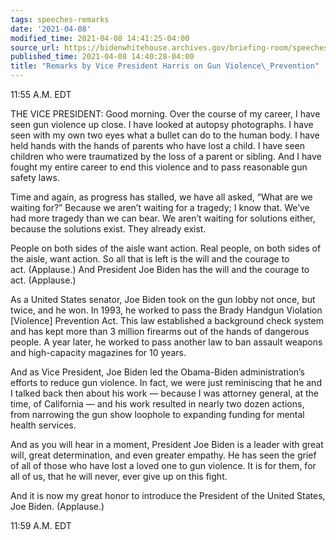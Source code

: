 ```yaml
---
tags: speeches-remarks
date: '2021-04-08'
modified_time: 2021-04-08 14:41:25-04:00
source_url: https://bidenwhitehouse.archives.gov/briefing-room/speeches-remarks/2021/04/08/remarks-by-vice-president-harris-on-gun-violence-prevention/
published_time: 2021-04-08 14:40:28-04:00
title: "Remarks by Vice President Harris on Gun Violence\_Prevention"
---
```

 
11:55 A.M. EDT  
  
THE VICE PRESIDENT: Good morning. Over the course of my career, I have
seen gun violence up close. I have looked at autopsy photographs. I have
seen with my own two eyes what a bullet can do to the human body. I have
held hands with the hands of parents who have lost a child. I have seen
children who were traumatized by the loss of a parent or sibling. And I
have fought my entire career to end this violence and to pass reasonable
gun safety laws.   
  
Time and again, as progress has stalled, we have all asked, “What are we
waiting for?” Because we aren’t waiting for a tragedy; I know
that. We’ve had more tragedy than we can bear. We aren’t waiting for
solutions either, because the solutions exist. They already exist.  
  
People on both sides of the aisle want action. Real people, on both
sides of the aisle, want action. So all that is left is the will and the
courage to act. (Applause.) And President Joe Biden has the will and the
courage to act. (Applause.)  
  
As a United States senator, Joe Biden took on the gun lobby not once,
but twice, and he won. In 1993, he worked to pass the Brady Handgun
Violation \[Violence\] Prevention Act. This law established a background
check system and has kept more than 3 million firearms out of the hands
of dangerous people. A year later, he worked to pass another law to ban
assault weapons and high-capacity magazines for 10 years.  
  
And as Vice President, Joe Biden led the Obama-Biden administration’s
efforts to reduce gun violence. In fact, we were just reminiscing that
he and I talked back then about his work — because I was attorney
general, at the time, of California — and his work resulted in nearly
two dozen actions, from narrowing the gun show loophole to expanding
funding for mental health services.  
  
And as you will hear in a moment, President Joe Biden is a leader with
great will, great determination, and even greater empathy. He has seen
the grief of all of those who have lost a loved one to gun violence. It
is for them, for all of us, that he will never, ever give up on this
fight.  
  
And it is now my great honor to introduce the President of the United
States, Joe Biden. (Applause.)

11:59 A.M. EDT
